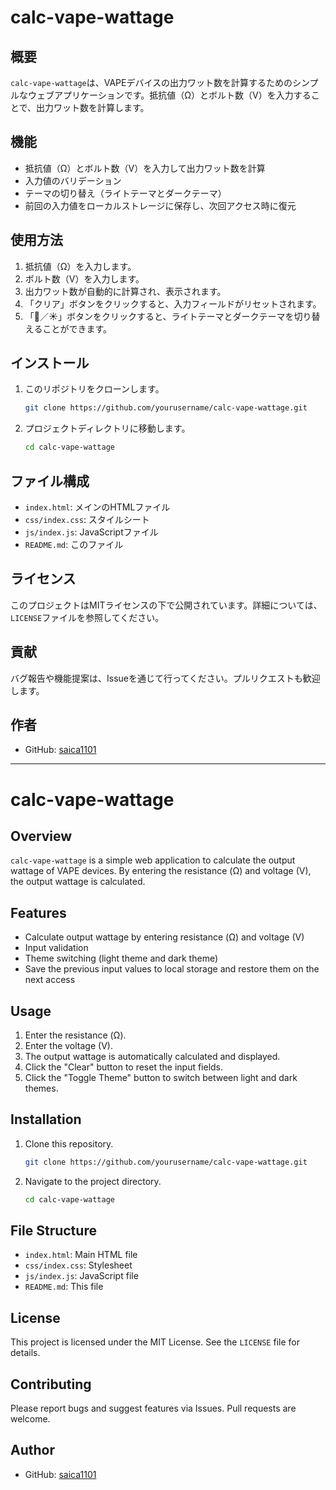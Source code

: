 # calc-vape-wattage

## 概要
`calc-vape-wattage`は、VAPEデバイスの出力ワット数を計算するためのシンプルなウェブアプリケーションです。抵抗値（Ω）とボルト数（V）を入力することで、出力ワット数を計算します。

## 機能
- 抵抗値（Ω）とボルト数（V）を入力して出力ワット数を計算
- 入力値のバリデーション
- テーマの切り替え（ライトテーマとダークテーマ）
- 前回の入力値をローカルストレージに保存し、次回アクセス時に復元

## 使用方法
1. 抵抗値（Ω）を入力します。
2. ボルト数（V）を入力します。
3. 出力ワット数が自動的に計算され、表示されます。
4. 「クリア」ボタンをクリックすると、入力フィールドがリセットされます。
5. 「🌙／☀️」ボタンをクリックすると、ライトテーマとダークテーマを切り替えることができます。

## インストール
1. このリポジトリをクローンします。
    ```bash
    git clone https://github.com/yourusername/calc-vape-wattage.git
    ```
2. プロジェクトディレクトリに移動します。
    ```bash
    cd calc-vape-wattage
    ```

## ファイル構成
- `index.html`: メインのHTMLファイル
- `css/index.css`: スタイルシート
- `js/index.js`: JavaScriptファイル
- `README.md`: このファイル

## ライセンス
このプロジェクトはMITライセンスの下で公開されています。詳細については、`LICENSE`ファイルを参照してください。

## 貢献
バグ報告や機能提案は、Issueを通じて行ってください。プルリクエストも歓迎します。

## 作者
- GitHub: [saica1101](https://github.com/saica1101)

---

# calc-vape-wattage

## Overview
`calc-vape-wattage` is a simple web application to calculate the output wattage of VAPE devices. By entering the resistance (Ω) and voltage (V), the output wattage is calculated.

## Features
- Calculate output wattage by entering resistance (Ω) and voltage (V)
- Input validation
- Theme switching (light theme and dark theme)
- Save the previous input values to local storage and restore them on the next access

## Usage
1. Enter the resistance (Ω).
2. Enter the voltage (V).
3. The output wattage is automatically calculated and displayed.
4. Click the "Clear" button to reset the input fields.
5. Click the "Toggle Theme" button to switch between light and dark themes.

## Installation
1. Clone this repository.
    ```bash
    git clone https://github.com/yourusername/calc-vape-wattage.git
    ```
2. Navigate to the project directory.
    ```bash
    cd calc-vape-wattage
    ```

## File Structure
- `index.html`: Main HTML file
- `css/index.css`: Stylesheet
- `js/index.js`: JavaScript file
- `README.md`: This file

## License
This project is licensed under the MIT License. See the `LICENSE` file for details.

## Contributing
Please report bugs and suggest features via Issues. Pull requests are welcome.

## Author
- GitHub: [saica1101](https://github.com/saica1101)
